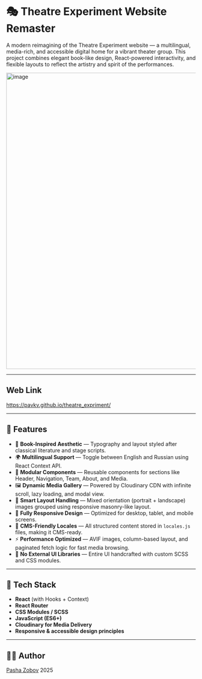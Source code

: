 # 🎭 Theatre Experiment Website Remaster

A modern reimagining of the Theatre Experiment website — a multilingual, media-rich, and accessible digital home for a vibrant theater group. This project combines elegant book-like design, React-powered interactivity, and flexible layouts to reflect the artistry and spirit of the performances.

<img width="789" alt="image" src="https://github.com/user-attachments/assets/55f97141-3b9d-4204-94f9-fcddcdc43c4e" />

---

## Web Link

https://pavkv.github.io/theatre_expriment/

---

## 🌟 Features

- 📖 **Book-Inspired Aesthetic** — Typography and layout styled after classical literature and stage scripts.
- 🌍 **Multilingual Support** — Toggle between English and Russian using React Context API.
- 🧩 **Modular Components** — Reusable components for sections like Header, Navigation, Team, About, and Media.
- 🖼️ **Dynamic Media Gallery** — Powered by Cloudinary CDN with infinite scroll, lazy loading, and modal view.
- 🧠 **Smart Layout Handling** — Mixed orientation (portrait + landscape) images grouped using responsive masonry-like layout.
- 📱 **Fully Responsive Design** — Optimized for desktop, tablet, and mobile screens.
- 💾 **CMS-Friendly Locales** — All structured content stored in `locales.js` files, making it CMS-ready.
- ⚡ **Performance Optimized** — AVIF images, column-based layout, and paginated fetch logic for fast media browsing.
- 🧼 **No External UI Libraries** — Entire UI handcrafted with custom SCSS and CSS modules.

---

## 🚀 Tech Stack

- **React** (with Hooks + Context)
- **React Router**
- **CSS Modules / SCSS**
- **JavaScript (ES6+)**
- **Cloudinary for Media Delivery**
- **Responsive & accessible design principles**

---

## 👨‍💻 Author

[Pasha Zobov](https://github.com/Pavkv)
2025

